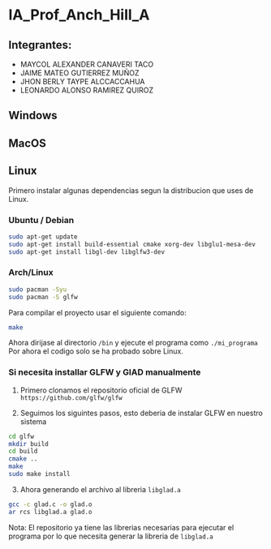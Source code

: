 # IA_Prof_Anch_Hill_A

## Integrantes:
- MAYCOL ALEXANDER CANAVERI TACO
- JAIME MATEO GUTIERREZ MUÑOZ
- JHON BERLY TAYPE ALCCACCAHUA 
- LEONARDO ALONSO RAMIREZ QUIROZ

## Windows

## MacOS

## Linux

Primero instalar algunas dependencias segun la distribucion que uses de Linux.

### Ubuntu / Debian

```bash
sudo apt-get update
sudo apt-get install build-essential cmake xorg-dev libglu1-mesa-dev
sudo apt-get install libgl-dev libglfw3-dev
```

### Arch/Linux

```bash
sudo pacman -Syu
sudo pacman -S glfw
```

Para compilar el proyecto usar el siguiente comando:

```bash
make
```

Ahora dirijase al directorio `/bin` y ejecute el programa como `./mi_programa`
Por ahora el codigo solo se ha probado sobre Linux.

### Si necesita installar GLFW y GlAD manualmente 

1. Primero clonamos el repositorio oficial de GLFW `https://github.com/glfw/glfw`

2. Seguimos los siguintes pasos, esto deberia de instalar GLFW en nuestro sistema

```bash
cd glfw
mkdir build
cd build
cmake ..
make
sudo make install
```
3. Ahora generando el archivo al libreria `libglad.a`

```bash
gcc -c glad.c -o glad.o
ar rcs libglad.a glad.o
```

Nota: El repositorio ya tiene las librerias necesarias para ejecutar el programa por lo que necesita generar la libreria de `libglad.a`
